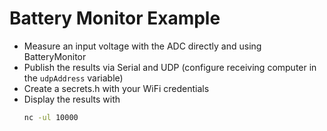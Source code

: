 Battery Monitor Example
=======================

- Measure an input voltage with the ADC directly and using BatteryMonitor
- Publish the results via Serial and UDP (configure receiving computer in the `udpAddress` variable)
- Create a secrets.h with your WiFi credentials
- Display the results with
  ```sh
  nc -ul 10000
  ```
